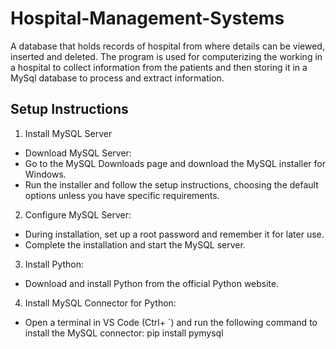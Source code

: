 # Hospital-Management-Systems
A database that holds records of hospital from where details can be viewed, inserted and deleted. The program is used for computerizing the working in a hospital to collect information from the patients and then storing it in a MySql database to process and extract information.
## Setup Instructions
1. Install MySQL Server
 * Download MySQL Server:
 * Go to the MySQL Downloads page and download the MySQL installer for Windows.
 * Run the installer and follow the setup instructions, choosing the default options unless you have specific requirements.
2. Configure MySQL Server:
 * During installation, set up a root password and remember it for later use.
 * Complete the installation and start the MySQL server.
3. Install Python:
 * Download and install Python from the official Python website.
4. Install MySQL Connector for Python:
 * Open a terminal in VS Code (Ctrl+ `) and run the following command to install the MySQL connector: pip install pymysql
   


